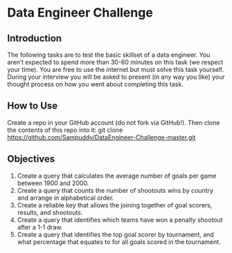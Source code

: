 # Data Engineer Challenge
## Introduction
The following tasks are to test the basic skillset of a data engineer.
You aren’t expected to spend more than 30-60 minutes on this task (we respect your time).
You are free to use the internet but must solve this task yourself.
During your interview you will be asked to present (in any way you like) your thought process on how you went about completing this task.

## How to Use
Create a repo in your GitHub account (do not fork via GitHub!).
Then clone the contents of this repo into it:
git clone https://github.com/Sampuddy/DataEngineer-Challenge-master.git

## Objectives
1. Create a query that calculates the average number of goals per game between 1900 and 2000.
2. Create a query that counts the number of shootouts wins by country and arrange in alphabetical order.
3. Create a reliable key that allows the joining together of goal scorers, results, and shootouts.
4. Create a query that identifies which teams have won a penalty shootout after a 1-1 draw.
5. Create a query that identifies the top goal scorer by tournament, and what percentage that equates to for all goals scored in the tournament.

